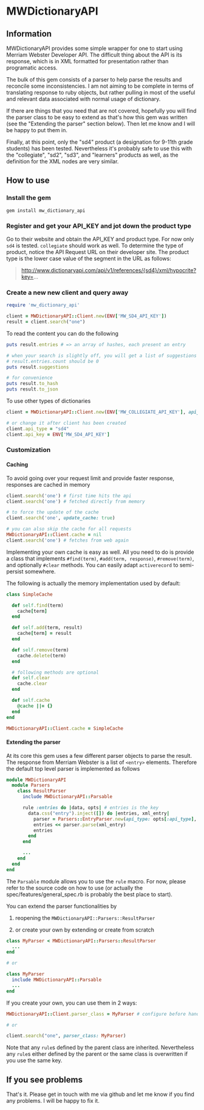 # MWDictionaryAPI

## Information

MWDictionaryAPI provides some simple wrapper for one to start using Merriam Webster Developer API.
The difficult thing about the API is its response, which is in XML formatted for presentation rather than programatic access.

The bulk of this gem consists of a parser to help parse the results and reconcile some inconsistencies. I am not aiming to be complete in terms of translating response to ruby objects, but rather pulling in most of the useful and relevant data associated with normal usage of 
dictionary. 

If there are things that you need that are not covered, hopefully you will find the parser class to be easy to extend as that's how this gem was written (see the "Extending the parser" section below).
Then let me know and I will be happy to put them in.

Finally, at this point, only the "sd4" product (a designation for 9-11th grade students) has been tested. Nevertheless it's probably safe to use this with the "collegiate", "sd2", "sd3", and "learners" products as well, as the definition for the XML nodes are very similar.

## How to use

### Install the gem

```
gem install mw_dictionary_api
```

### Register and get your API_KEY and jot down the product type

Go to their website and obtain the API_KEY and product type. For now only `sd4` is tested.
`collegiate` should work as well. To determine the type of product, notice the API Request URL
on their developer site. The product type is the lower case value of the segment in the URL as
follows:

> http://www.dictionaryapi.com/api/v1/references/{sd4}/xml/hypocrite?key=...

### Create a new new client and query away

```ruby
require 'mw_dictionary_api'

client = MWDictionaryAPI::Client.new(ENV['MW_SD4_API_KEY'])
result = client.search("one")
```

To read the content you can do the following

```ruby
puts result.entries # => an array of hashes, each present an entry

# when your search is slightly off, you will get a list of suggestions
# result.entries.count should be 0
puts result.suggestions 

# for convenience
puts result.to_hash
puts result.to_json
```

To use other types of dictionaries

```ruby
client = MWDictionaryAPI::Client.new(ENV['MW_COLLEGIATE_API_KEY'], api_type: "collegiate")

# or change it after client has been created
client.api_type = "sd4"
client.api_key = ENV['MW_SD4_API_KEY']
```

### Customization

#### Caching

To avoid going over your request limit and provide faster response, responses are cached in 
memory

```ruby
client.search('one') # first time hits the api
client.search('one') # fetched directly from memory

# to force the update of the cache
client.search('one', update_cache: true)

# you can also skip the cache for all requests
MWDictionaryAPI::Client.cache = nil
client.search('one') # fetches from web again
```

Implementing your own cache is easy as well. All you need to do is provide a class that implements
`#find(term)`, `#add(term, response)`, `#remove(term)`, and optionally `#clear` methods. You can
easily adapt `activerecord` to semi-persist somewhere.

The following is actually the memory implementation used by default:

```ruby
class SimpleCache

  def self.find(term)
    cache[term]
  end

  def self.add(term, result)
    cache[term] = result
  end

  def self.remove(term)
    cache.delete(term)
  end

  # following methods are optional
  def self.clear
    cache.clear
  end

  def self.cache
    @cache ||= {}
  end
end

MWDictionaryAPI::Client.cache = SimpleCache
```

#### Extending the parser

At its core this gem uses a few different parser objects to parse the result. The response from
Merriam Webster is a list of `<entry>` elements. Therefore the default top level parser is
implemented as follows

```ruby
module MWDictionaryAPI
  module Parsers
    class ResultParser
      include MWDictionaryAPI::Parsable

      rule :entries do |data, opts| # entries is the key
        data.css("entry").inject([]) do |entries, xml_entry|
          parser = Parsers::EntryParser.new(api_type: opts[:api_type], response_format: opts[:response_format])
          entries << parser.parse(xml_entry)
          entries
        end
      end

      ...
    end
  end
end
```

The `Parsable` module allows you to use the `rule` macro. For now, please refer to the source code on how to use (or actually the spec/features/general_spec.rb is probably the best place
to start).

You can extend the parser functionalities by

1. reopening the `MWDictionaryAPI::Parsers::ResultParser`

2. or create your own by extending or create from scratch

```ruby
class MyParser < MWDictionaryAPI::Parsers::ResultParser
  ...
end

# or 

class MyParser
  include MWDictionaryAPI::Parsable
  ...
end
```

If you create your own, you can use them in 2 ways:

```ruby
MWDictionaryAPI::Client.parser_class = MyParser # configure before hand

# or

client.search("one", parser_class: MyParser)
```

Note that any `rule`s defined by the parent class are inherited. Nevertheless any `rule`s either
defined by the parent or the same class is overwritten if you use the same key.

## If you see problems

That's it. Please get in touch with me via github and let me know if you find any problems. I will be happy to fix it. 



